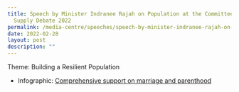```yaml
---
title: Speech by Minister Indranee Rajah on Population at the Committee of
  Supply Debate 2022
permalink: /media-centre/speeches/speech-by-minister-indranee-rajah-on-population-at-cos-2022
date: 2022-02-28
layout: post
description: ""
---
```

Theme: Building a Resilient Population






  * Infographic: [Comprehensive support on marriage and parenthood](/files/media-centre/press-releases/Infographic-comprehensive-support-for-Singaporeans-to-start-and-raise-families.pdf)